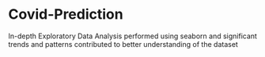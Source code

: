 # Covid-Prediction
In-depth Exploratory Data Analysis performed using seaborn and significant trends and patterns contributed to better understanding of the dataset
